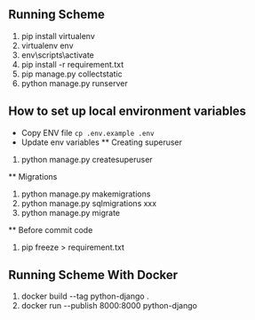 ## Running Scheme

1. pip install virtualenv
2. virtualenv env
3. env\scripts\activate
4. pip install -r requirement.txt
5. pip manage.py collectstatic
6. python manage.py runserver

## How to set up local environment variables

- Copy ENV file `cp .env.example .env`
- Update env variables
  \*\* Creating superuser

1. python manage.py createsuperuser

\*\* Migrations

1. python manage.py makemigrations
2. python manage.py sqlmigrations xxx
3. python manage.py migrate

\*\* Before commit code

1. pip freeze > requirement.txt

## Running Scheme With Docker

1. docker build --tag python-django .
2. docker run --publish 8000:8000 python-django
